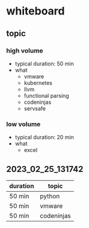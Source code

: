 # whiteboard

## topic

### high volume
- typical duration: 50 min
- what
  - vmware
  - kubernetes
  - llvm
  - functional parsing
  - codeninjas
  - servsafe

### low volume
- typical duration: 20 min
- what
  - excel

## 2023_02_25_131742

| duration | topic |
|----------|-------|
| 50 min | python |
| 50 min | vmware |
| 50 min | codeninjas |
